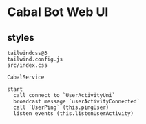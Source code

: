 # Cabal Bot Web UI

## styles

```
tailwindcss@3
tailwind.config.js
src/index.css
```

```
CabalService

start
  call connect to `UserActivityUni`
  broadcast message `userActivityConnected`
  call `UserPing` (this.pingUser)
  listen events (this.listenUserActivity)

```
